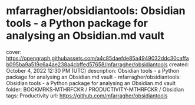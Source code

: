 # mfarragher/obsidiantools: Obsidian tools - a Python package for analysing an Obsidian.md vault

cover: https://opengraph.githubassets.com/a4c85daefde85a4949032ddc30caffab095ba9a519c6a4ae238a4cbffed57658/mfarragher/obsidiantools
created: October 4, 2022 12:30 PM (UTC)
description: Obsidian tools - a Python package for analysing an Obsidian.md vault - mfarragher/obsidiantools: Obsidian tools - a Python package for analysing an Obsidian.md vault
folder: BOOKMRKS-MTHRFCKR / PRODUCTIVITY-MTHRFCKR / Obsidian
tags: Productivity
url: https://github.com/mfarragher/obsidiantools